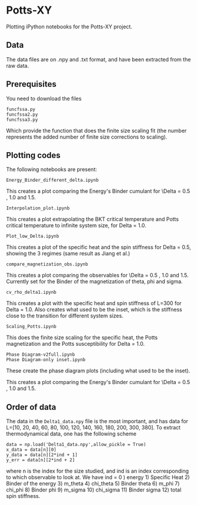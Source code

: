 # Potts-XY

Plotting iPython notebooks for the Potts-XY project.

## Data

The data files are on .npy and .txt format, and have been extracted from the raw data.

## Prerequisites

You need to download the files

```
funcfssa.py
funcfssa2.py
funcfssa3.py
```

Which provide the function that does the finite size scaling fit (the number represents the added number of finite size corrections to scaling).

## Plotting codes

The following notebooks are present:

```
Energy_Binder_different_delta.ipynb
```

This creates a plot comparing the Energy's Binder cumulant for \Delta = 0.5 , 1.0 and 1.5. 

```
Interpolation_plot.ipynb
```

This creates a plot extrapolating the BKT critical temperature and Potts critical temperature to infinite system size, for Delta = 1.0.

```
Plot_low_Delta.ipynb
```

This creates a plot of the specific heat and the spin stiffness for Delta = 0.5, showing the 3 regimes (same result as Jiang et al.)


```
compare_magnetization_obs.ipynb
```

This creates a plot comparing the observables for \Delta = 0.5 , 1.0 and 1.5. Currently set for the Binder of the magnetization of theta, phi and sigma.

```
cv_rho_delta1.ipynb
```

This creates a plot with the specific heat and spin stiffness of L=300 for Delta = 1.0. Also creates what used to be the inset, which is the stiffness close to the transition for different system sizes. 

```
Scaling_Potts.ipynb
```

This does the finite size scaling for the specific heat, the Potts magnetization and the Potts susceptibility for Delta = 1.0.

```
Phase Diagram-v2full.ipynb
Phase Diagram-only inset.ipynb
```

These create the phase diagram plots (including what used to be the inset).

This creates a plot comparing the Energy's Binder cumulant for \Delta = 0.5 , 1.0 and 1.5. 

## Order of data

The data in the ```Delta1_data.npy``` file is the most important, and has data for L=[10, 20, 40, 60, 80, 100, 120, 140, 160, 180, 200, 300, 380]. To extract thermodynamical data, one has the following scheme


```
data = np.load('Delta1_data.npy',allow_pickle = True)
x_data = data[n][0]
y_data = data[n][2*ind + 1]
y_err = data[n][2*ind + 2]
```
where n is the index for the size studied, and ind is an index corresponding to which observable to look at. We have ind = 0 ) energy 1) Specific Heat 2) Binder of the energy 3) m_theta 4) chi_theta 5) Binder theta 6) m_phi 7) chi_phi 8) Binder phi 9) m_sigma 10) chi_sigma 11) Binder sigma 12) total spin stiffness.



